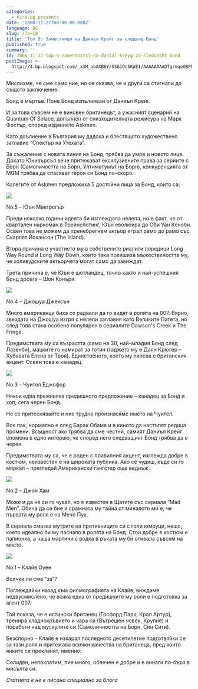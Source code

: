```yaml
---
categories:
  - Kiro.bg presents
date: '2008-11-27T00:00:00.000Z'
language: BG
slug: /?p=19
title: 'Топ 5: Заместници на Даниъл Крейг за следващ Бонд'
published: true
summary: ''
id: 2008-11-27-top-5-zamestnitsi-na-danial-kreyg-za-sledvasht-bond
postImage: >-
  http://4.bp.blogspot.com/_x3M_abAXB6Y/SS61OcSKpEI/AAAAAAAADTg/mqeOBPkDRpI/s320/top-5-daniel-craig-replacements_5.jpg
---
```


Мислихме, че сме само ние, но се оказва, че и други са стигнали до същото заключение.


Бонд е мъртъв. Поне Бонд изпълняван от Даниъл Крейг.


И за това съвсем не е виновен британецът, а ужасният сценарий на Quantum Of Solace, допълнен от снизходителната режисура на Марк Фостър, според изданието Аskmen.


Като доълнение в България му дадоха и блестящото художествено заглавие “Спектър на Утехата”.


За съжаление с новата линия на Бонд, трябва да умре и новото лице. Докато Юнивърсъл вече притежават ексклузивните права за сериите с Борн (Самоличостта на Борн, Ултиматумът на Борн), конкуренцията от MGM трябва да спасяват героя си Бонд по-скоро.


Колегите от Askmen предложиха 5 достойни лица за Бонд, които са:

![](http://4.bp.blogspot.com/_x3M_abAXB6Y/SS61OcSKpEI/AAAAAAAADTg/mqeOBPkDRpI/s320/top-5-daniel-craig-replacements_5.jpg)


No.5 – Юън Макгрегър


Преди няколко години идеята би изглеждала нелепа, но е факт, че от квартален наркоман в Трейнспотинг, Юън еволюира до Оби Уан Кеноби. Освен това не можем да пренебрегнем актьор играл рамо до рамо със Скарлет Йохансон (The Island).


Втора причина е участието му в собствените риалити поредици Long Way Round и Long Way Down, които така повишиха мъжествеността му, че холивудските актьорчета могат само да завиждат.


Трета причина е, че Юън е шотландец, точно както и най-успешния Бонд досега – Шон Конъри.

![](http://2.bp.blogspot.com/_x3M_abAXB6Y/SS60_Pol8jI/AAAAAAAADTY/o5TGpOydOKU/s320/top-5-daniel-craig-replacements_4.jpg)


No.4 – Джошуа Джексън


Много американци биха се радвали да го видят в ролята на 007. Вярно, звездата на Джошуа изгря с нелепи заглавия като Великите Патета, но след това стана особено популярен в сериалите Dawson's Creek и The Fringe.


Предимствата му са възрастта (само на 30, най-младия Бонд след Лазенби), мацките го намират за готин (гаджето му е Даян Крюгер – Хубавата Елена от Троя). Единственото, което му липсва е британския акцент. Освен това е канадец.

![](http://2.bp.blogspot.com/_x3M_abAXB6Y/SS636SM8s2I/AAAAAAAADUA/u-QxwPs3SWg/s320/top-5-daniel-craig-replacements_3.jpg)


No.3 – Чуител Еджофор


Някои едва преживяха предишното предложение – канадец за Бонд и хоп, сега черен Бонд.


Не се притеснявайте и ние трудно произнасяме името на Чуител.


Все пак, нормално е след Барак Обама и в киното да настъпят редица промени. Всъщност ако трябва да сме честни, самият Даниъл Крейг спомена в едно интервю, че според него следващият Бонд трябва да е черен.


Предимствата му са, че е роден с правилния акцент, изглежда добре в костюм, неизвестен е на широката публика. Ако се чудиш, къде си го мяркал – прегледай Американски гангстер още веднъж.

![](http://2.bp.blogspot.com/_x3M_abAXB6Y/SS64NKDx-_I/AAAAAAAADUI/cjbyfkeUOeA/s320/top-5-daniel-craig-replacements_2.jpg)


No.2 – Джон Хам


Може и да не си го чувал, но е известен в Щатите със сериала “Mad Men”. Обича да се бие и срамната му тайна от миналото ми е, че първата му роля е на Мечо Пух.


В сериала смазва мутрите на противниците си с голи юмруци, нещо, което идеално би му паснало в ролята на Бонд. Стои добре в костюм и папионка, а чаша мартини с водка в ръката му би отивала съвсем на място.

![](http://3.bp.blogspot.com/_x3M_abAXB6Y/SS61eFRiuCI/AAAAAAAADT4/cpGtRr_9pw0/s320/top-5-daniel-craig-replacements_1.jpg)


No.1 – Клайв Оуен


Всички ли сме “за”?


Поглеждайки назад към филмографията на Клайв, виждаме недвусмислено, че всяка една от предишните му роли е подготовка за агент 007.


Той показа, че е истински британец (Госфорд Парк, Крал Артур), тренира хладнокръвието и чара си (Вътрешен човек, Крупие) и поработи над мускулите си (Самоличността на Борн, Син Сити).


Безспорно - Клайв е изкарал последното десетилетие подготвяйки се за тази роля и притежава всички качества на британеца, пред които янките се прекланят, именно:


Солиден, непоклатим, пие много, облечен е добре и е винаги по-бърз в мисълта си.

_Статията е не е писана специално за блога_
